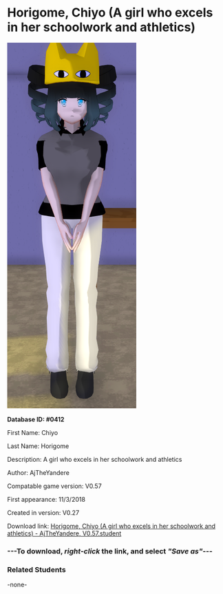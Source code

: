 # Horigome, Chiyo (A girl who excels in her schoolwork and athletics)

<img src="../../Files/Images/Horigome, Chiyo (A girl who excels in her schoolwork and athletics).png" title="Horigome, Chiyo (A girl who excels in her schoolwork and athletics) - AjTheYandere, V0.57">

**Database ID: #0412**

First Name: Chiyo

Last Name: Horigome

Description: A girl who excels in her schoolwork and athletics

Author: AjTheYandere

Compatable game version: V0.57

First appearance: 11/3/2018

Created in version: V0.27

Download link: <a href="https://raw.githubusercontent.com/Arbiter1223/Daigaku-Gurashi-Custom-Students/master/Files/Student%20Files/Horigome%2C%20Chiyo%20(A%20girl%20who%20excels%20in%20her%20schoolwork%20and%20athletics)%20-%20AjTheYandere%2C%20V0.57.student">Horigome, Chiyo (A girl who excels in her schoolwork and athletics) - AjTheYandere, V0.57.student</a>

### ---**To download, _right-click_ the link, and select _"Save as"_**---

### Related Students

-none-

